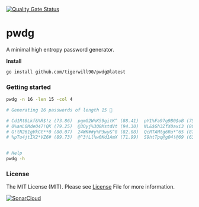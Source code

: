 [![Quality Gate Status](https://sonarcloud.io/api/project_badges/measure?project=tigerwill90_pwdg&metric=alert_status)](https://sonarcloud.io/summary/new_code?id=tigerwill90_pwdg)
# pwdg

A minimal high entropy password generator.

**Install**
````bash
go install github.com/tigerwill90/pwdg@latest
````

### Getting started
````bash
pwdg -n 16 -len 15 -col 4

# Generating 16 passwords of length 15 🚀

# Cd1Rt8Lkf&%R$!z (73.86)  pgmG2W%K59gitK^ (88.41)  pY1%Fa97g9B0$oB (75.98)  fZBWiw^CKz60$l* (85.67)
# 0%anL6MdeO47!QK (79.25)  @3Oyj%3Q8MstdVt (94.30)  NL&$Gh3ZfX0axi3 (80.80)  6K!ugjHK3UzBw!1 (81.84)
# G!tN261gVkGt**0 (80.07)  24WK##y%P3wy&^8 (82.08)  QcRTAMtg6Ru*^65 (87.25)  4xiW^iX8e@vj453 (57.03)
# %pTu4jtIX2*VZ6# (89.73)  @^3!Ll%w0Kd1AmX (71.99)  S9htTpq@g04!@69 (63.80)  M0%Czpm%6%8u$ds (82.97)


# Help
pwdg -h
````

### License
The MIT License (MIT). Please see [License](LICENSE) File for more information.

[![SonarCloud](https://sonarcloud.io/images/project_badges/sonarcloud-white.svg)](https://sonarcloud.io/summary/new_code?id=tigerwill90_pwdg)

